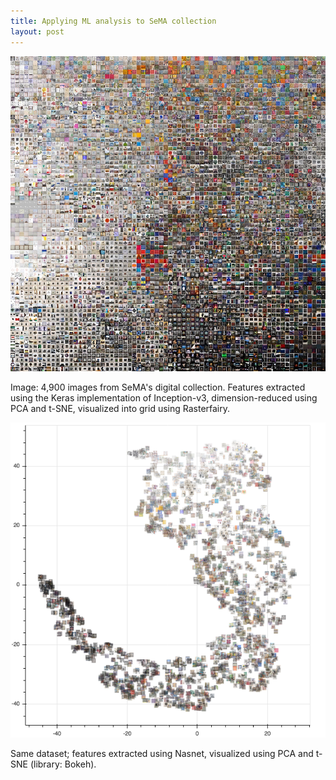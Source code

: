 ```yaml
---
title: Applying ML analysis to SeMA collection
layout: post
---
```


![Image: 4,900 images from SeMA's digital collection. Features extracted using the Keras implementation of Inception-v3, dimension-reduced using PCA and t-SNE, visualized into grid using Rasterfairy.](/assets/img/tsne-inceptionv3-grid.jpg)

Image: 4,900 images from SeMA's digital collection. Features extracted using the Keras implementation of Inception-v3, dimension-reduced using PCA and t-SNE, visualized into grid using Rasterfairy.

![Image: 4,900 images from SeMA's digital collection; features extracted using Nasnet, visualized using PCA and t-SNE (library: Bokeh).](/assets/img/tsne-nasnet.png)

Same dataset; features extracted using Nasnet, visualized using PCA and t-SNE (library: Bokeh).